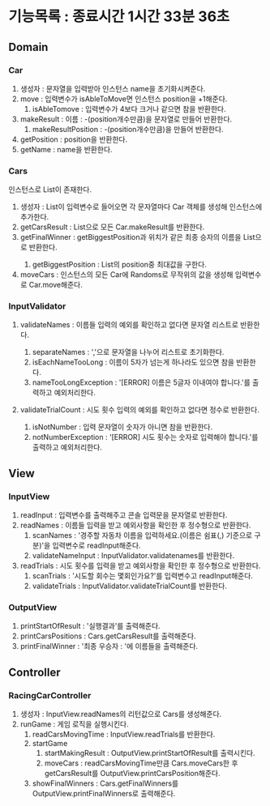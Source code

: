 # 기능목록 : 종료시간 1시간 33분 36초
## Domain
### Car
1. 생성자 : 문자열을 입력받아 인스턴스 name을 초기화시켜준다. 
2. move : 입력변수가 isAbleToMove면  인스턴스 position을 +1해준다. 
   1. isAbleTomove : 입력변수가 4보다 크거나 같으면 참을 반환한다. 
3. makeResult : 이름 : -(position개수만큼)을 문자열로 만들어 반환한다. 
   1. makeResultPosition : -(position개수만큼)을 만들어 반환한다. 
4. getPosition : position을 반환한다. 
5. getName : name을 반환한다. 

### Cars
인스턴스로 List<Car>이 존재한다. 
1. 생성자 : List<String>이 입력변수로 들어오면 각 문자열마다 Car 객체를 생성해 인스턴스에 추가한다. 
2. getCarsResult : List<String>으로 모든 Car.makeResult를 반환한다. 
3. getFinalWinner : getBiggestPosition과 위치가 같은 최종 승자의 이름을 List<String>으로 반환한다. 
   1. getBiggestPosition : List<Car>의 position중 최대값을 구한다. 
4. moveCars : 인스턴스의 모든 Car에 Randoms로 무작위의 값을 생성해 입력변수로 Car.move해준다. 

### InputValidator
1. validateNames : 이름들 입력의 예외를 확인하고 없다면 문자열 리스트로 반환한다. 
   1. separateNames : ','으로 문자열을 나누어 리스트로 초기화한다. 
   2. isEachNameTooLong : 이름이 5자가 넘는게 하나라도 있으면 참을 반환한다. 
   3. nameTooLongException : '[ERROR] 이름은 5글자 이내여야 합니다.'를 출력하고 예외처리한다. 

2. validateTrialCount : 시도 횟수 입력의 예외를 확인하고 없다면 정수로 반환한다. 
   1. isNotNumber : 입력 문자열이 숫자가 아니면 참을 반환한다. 
   2. notNumberException : '[ERROR] 시도 횟수는 숫자로 입력해야 합니다.'를 출력하고 예외처리한다.

## View
### InputView
1. readInput : 입력변수를 출력해주고 콘솔 입력문을 문자열로 반환한다. 
2. readNames : 이름들 입력을 받고 예외사항을 확인한 후 정수형으로 반환한다. 
   1. scanNames : '경주할 자동차 이름을 입력하세요.(이름은 쉼표(,) 기준으로 구분)'을 입력변수로 readInput해준다. 
   2. validateNameInput : InputValidator.validatenames를 반환한다. 
3. readTrials : 시도 횟수를 입력을 받고 예외사항을 확인한 후 정수형으로 반환한다. 
   1. scanTrials : '시도할 회수는 몇회인가요?'를 입력변수고 readInput해준다. 
   2. validateTrials : InputValidator.validateTrialCount를 반환한다. 

### OutputView
1. printStartOfResult : '실행결과'를 출력해준다. 
2. printCarsPositions : Cars.getCarsResult를 출력해준다. 
3. printFinalWinner : '최종 우승자 : '에 이름들을 출력해준다. 

## Controller
### RacingCarController
1. 생성자 : InputView.readNames의 리턴값으로 Cars를 생성해준다. 
2. runGame : 게임 로직을 실행시킨다. 
   1. readCarsMovingTime : InputView.readTrials를 반환한다. 
   2. startGame
      1. startMakingResult : OutputView.printStartOfResult를 출력시킨다. 
      2. moveCars : readCarsMovingTime만큼 Cars.moveCars한 후 getCarsResult를 OutputView.printCarsPosition해준다.
   3. showFinalWinners : Cars.getFinalWinners를 OutputView.printFinalWinners로 출력해준다. 